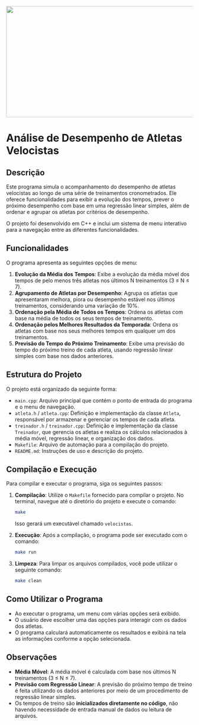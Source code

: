 <img src="https://upload.wikimedia.org/wikipedia/commons/1/15/Descriptive_Zoopraxography_Athlete%2C_Running_Long_Jump_Animated_14.gif" width="1050" height="300" />


# Análise de Desempenho de Atletas Velocistas

## Descrição

Este programa simula o acompanhamento do desempenho de atletas velocistas ao longo de uma série de treinamentos cronometrados. Ele oferece funcionalidades para exibir a evolução dos tempos, prever o próximo desempenho com base em uma regressão linear simples, além de ordenar e agrupar os atletas por critérios de desempenho. 

O projeto foi desenvolvido em C++ e inclui um sistema de menu interativo para a navegação entre as diferentes funcionalidades.

## Funcionalidades

O programa apresenta as seguintes opções de menu:

1. **Evolução da Média dos Tempos**: Exibe a evolução da média móvel dos tempos de pelo menos três atletas nos últimos N treinamentos (3 ≤ N ≤ 7).
2. **Agrupamento de Atletas por Desempenho**: Agrupa os atletas que apresentaram melhora, piora ou desempenho estável nos últimos treinamentos, considerando uma variação de 10%.
3. **Ordenação pela Média de Todos os Tempos**: Ordena os atletas com base na média de todos os seus tempos de treinamento.
4. **Ordenação pelos Melhores Resultados da Temporada**: Ordena os atletas com base nos seus melhores tempos em qualquer um dos treinamentos.
5. **Previsão do Tempo do Próximo Treinamento**: Exibe uma previsão do tempo do próximo treino de cada atleta, usando regressão linear simples com base nos dados anteriores.

## Estrutura do Projeto

O projeto está organizado da seguinte forma:

- `main.cpp`: Arquivo principal que contém o ponto de entrada do programa e o menu de navegação.
- `atleta.h` / `atleta.cpp`: Definição e implementação da classe `Atleta`, responsável por armazenar e gerenciar os tempos de cada atleta.
- `treinador.h` / `treinador.cpp`: Definição e implementação da classe `Treinador`, que gerencia os atletas e realiza os cálculos relacionados à média móvel, regressão linear, e organização dos dados.
- `Makefile`: Arquivo de automação para a compilação do projeto.
- `README.md`: Instruções de uso e descrição do projeto.

## Compilação e Execução

Para compilar e executar o programa, siga os seguintes passos:

1. **Compilação**:
   Utilize o `Makefile` fornecido para compilar o projeto. No terminal, navegue até o diretório do projeto e execute o comando:
   
   ```bash
   make
   ```

   Isso gerará um executável chamado `velocistas`.

2. **Execução**:
   Após a compilação, o programa pode ser executado com o comando:
   
   ```bash
   make run
   ```

3. **Limpeza**:
   Para limpar os arquivos compilados, você pode utilizar o seguinte comando:
   
   ```bash
   make clean
   ```

## Como Utilizar o Programa

- Ao executar o programa, um menu com várias opções será exibido.
- O usuário deve escolher uma das opções para interagir com os dados dos atletas.
- O programa calculará automaticamente os resultados e exibirá na tela as informações conforme a opção selecionada.

## Observações

- **Média Móvel**: A média móvel é calculada com base nos últimos N treinamentos (3 ≤ N ≤ 7).
- **Previsão com Regressão Linear**: A previsão do próximo tempo de treino é feita utilizando os dados anteriores por meio de um procedimento de regressão linear simples.
- Os tempos de treino são **inicializados diretamente no código**, não havendo necessidade de entrada manual de dados ou leitura de arquivos.


